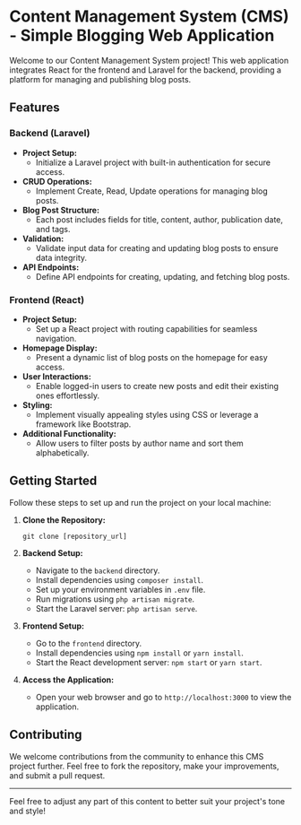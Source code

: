# Content Management System (CMS) - Simple Blogging Web Application

Welcome to our Content Management System project! This web application integrates React for the frontend and Laravel for the backend, providing a platform for managing and publishing blog posts.

## Features

### Backend (Laravel)
- **Project Setup:**
  - Initialize a Laravel project with built-in authentication for secure access.
- **CRUD Operations:**
  - Implement Create, Read, Update operations for managing blog posts.
- **Blog Post Structure:**
  - Each post includes fields for title, content, author, publication date, and tags.
- **Validation:**
  - Validate input data for creating and updating blog posts to ensure data integrity.
- **API Endpoints:**
  - Define API endpoints for creating, updating, and fetching blog posts.

### Frontend (React)
- **Project Setup:**
  - Set up a React project with routing capabilities for seamless navigation.
- **Homepage Display:**
  - Present a dynamic list of blog posts on the homepage for easy access.
- **User Interactions:**
  - Enable logged-in users to create new posts and edit their existing ones effortlessly.
- **Styling:**
  - Implement visually appealing styles using CSS or leverage a framework like Bootstrap.
- **Additional Functionality:**
  - Allow users to filter posts by author name and sort them alphabetically.

## Getting Started

Follow these steps to set up and run the project on your local machine:

1. **Clone the Repository:**
   ```
   git clone [repository_url]
   ```

2. **Backend Setup:**
   - Navigate to the `backend` directory.
   - Install dependencies using `composer install`.
   - Set up your environment variables in `.env` file.
   - Run migrations using `php artisan migrate`.
   - Start the Laravel server: `php artisan serve`.

3. **Frontend Setup:**
   - Go to the `frontend` directory.
   - Install dependencies using `npm install` or `yarn install`.
   - Start the React development server: `npm start` or `yarn start`.

4. **Access the Application:**
   - Open your web browser and go to `http://localhost:3000` to view the application.

## Contributing

We welcome contributions from the community to enhance this CMS project further. Feel free to fork the repository, make your improvements, and submit a pull request.

---

Feel free to adjust any part of this content to better suit your project's tone and style!

